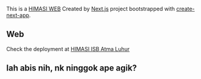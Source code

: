 This is a [HIMASI WEB](https://himasi-one.vercel.app/) 
Created by [Next.js](https://nextjs.org/) project bootstrapped with [create-next-app](https://nextjs.org/docs/app/api-reference/cli/create-next-app).

## Web
Check the deployment at [HIMASI ISB Atma Luhur](https://himasi-one.vercel.app/) 

## lah abis nih, nk ninggok ape agik?